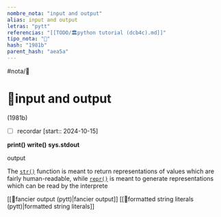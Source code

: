```yaml
---
nombre_nota: "input and output"
alias: input and output
letras: "pytt"
referencias: "[[TODO/🏛️python tutorial (dcb4c).md]]"
tipo_nota: "📑"
hash: "1981b"
parent_hash: "aea5a"
---
```


#nota/📑

# 📑input and output
<div class="hash">(1981b)</div>

- [ ] recordar  [start:: 2024-10-15]


__print()__ 
__write()__
__sys.stdout__


output

The [`str()`](https://docs.python.org/3/library/stdtypes.html#str "str") function is meant to return representations of values which are fairly human-readable, while [`repr()`](https://docs.python.org/3/library/functions.html#repr "repr") is meant to generate representations which can be read by the interprete

[[📑fancier output (pytt)|fancier output]]
[[📑formatted string literals (pytt)|formatted string literals]]
